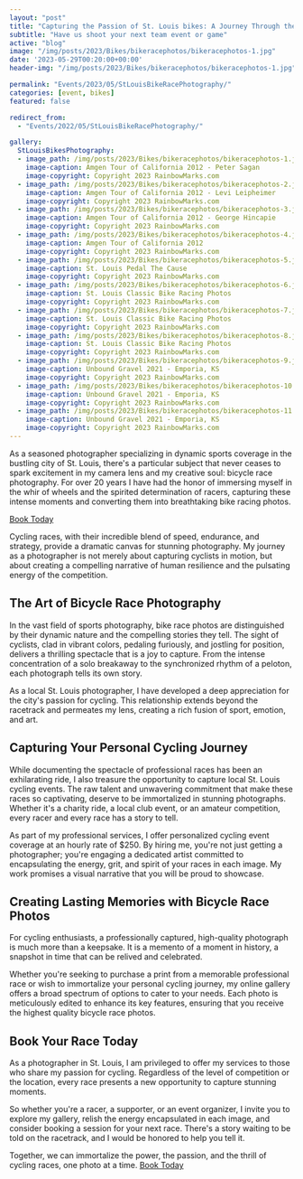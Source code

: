 ```yaml
---
layout: "post"
title: "Capturing the Passion of St. Louis bikes: A Journey Through the Lens"
subtitle: "Have us shoot your next team event or game"
active: "blog"
image: "/img/posts/2023/Bikes/bikeracephotos/bikeracephotos-1.jpg"
date: '2023-05-29T00:20:00+00:00'
header-img: "/img/posts/2023/Bikes/bikeracephotos/bikeracephotos-1.jpg"

permalink: "Events/2023/05/StLouisBikeRacePhotography/"
categories: [event, bikes]
featured: false

redirect_from: 
  - "Events/2022/05/StLouisBikeRacePhotography/"

gallery:
  StLouisBikesPhotography:
  - image_path: /img/posts/2023/Bikes/bikeracephotos/bikeracephotos-1.jpg
    image-caption: Amgen Tour of California 2012 - Peter Sagan
    image-copyright: Copyright 2023 RainbowMarks.com
  - image_path: /img/posts/2023/Bikes/bikeracephotos/bikeracephotos-2.jpg
    image-caption: Amgen Tour of California 2012 - Levi Leipheimer
    image-copyright: Copyright 2023 RainbowMarks.com
  - image_path: /img/posts/2023/Bikes/bikeracephotos/bikeracephotos-3.jpg
    image-caption: Amgen Tour of California 2012 - George Hincapie
    image-copyright: Copyright 2023 RainbowMarks.com
  - image_path: /img/posts/2023/Bikes/bikeracephotos/bikeracephotos-4.jpg
    image-caption: Amgen Tour of California 2012
    image-copyright: Copyright 2023 RainbowMarks.com
  - image_path: /img/posts/2023/Bikes/bikeracephotos/bikeracephotos-5.jpg
    image-caption: St. Louis Pedal The Cause
    image-copyright: Copyright 2023 RainbowMarks.com
  - image_path: /img/posts/2023/Bikes/bikeracephotos/bikeracephotos-6.jpg
    image-caption: St. Louis Classic Bike Racing Photos
    image-copyright: Copyright 2023 RainbowMarks.com
  - image_path: /img/posts/2023/Bikes/bikeracephotos/bikeracephotos-7.jpg
    image-caption: St. Louis Classic Bike Racing Photos
    image-copyright: Copyright 2023 RainbowMarks.com
  - image_path: /img/posts/2023/Bikes/bikeracephotos/bikeracephotos-8.jpg
    image-caption: St. Louis Classic Bike Racing Photos
    image-copyright: Copyright 2023 RainbowMarks.com
  - image_path: /img/posts/2023/Bikes/bikeracephotos/bikeracephotos-9.jpg
    image-caption: Unbound Gravel 2021 - Emporia, KS
    image-copyright: Copyright 2023 RainbowMarks.com
  - image_path: /img/posts/2023/Bikes/bikeracephotos/bikeracephotos-10.jpg
    image-caption: Unbound Gravel 2021 - Emporia, KS
    image-copyright: Copyright 2023 RainbowMarks.com
  - image_path: /img/posts/2023/Bikes/bikeracephotos/bikeracephotos-11.jpg
    image-caption: Unbound Gravel 2021 - Emporia, KS
    image-copyright: Copyright 2023 RainbowMarks.com
---
```

As a seasoned photographer specializing in dynamic sports coverage in the bustling city of St. Louis, there's a particular subject that never ceases to spark excitement in my camera lens and my creative soul: bicycle race photography. For over 20 years I have had the honor of immersing myself in the whir of wheels and the spirited determination of racers, capturing these intense moments and converting them into breathtaking bike racing photos.

[Book Today](https://cjh.am/rbmcontact)

Cycling races, with their incredible blend of speed, endurance, and strategy, provide a dramatic canvas for stunning photography. My journey as a photographer is not merely about capturing cyclists in motion, but about creating a compelling narrative of human resilience and the pulsating energy of the competition.

## The Art of Bicycle Race Photography
In the vast field of sports photography, bike race photos are distinguished by their dynamic nature and the compelling stories they tell. The sight of cyclists, clad in vibrant colors, pedaling furiously, and jostling for position, delivers a thrilling spectacle that is a joy to capture. From the intense concentration of a solo breakaway to the synchronized rhythm of a peloton, each photograph tells its own story.

As a local St. Louis photographer, I have developed a deep appreciation for the city's passion for cycling. This relationship extends beyond the racetrack and permeates my lens, creating a rich fusion of sport, emotion, and art.

## Capturing Your Personal Cycling Journey
While documenting the spectacle of professional races has been an exhilarating ride, I also treasure the opportunity to capture local St. Louis cycling events. The raw talent and unwavering commitment that make these races so captivating, deserve to be immortalized in stunning photographs. Whether it's a charity ride, a local club event, or an amateur competition, every racer and every race has a story to tell.

As part of my professional services, I offer personalized cycling event coverage at an hourly rate of $250. By hiring me, you're not just getting a photographer; you're engaging a dedicated artist committed to encapsulating the energy, grit, and spirit of your races in each image. My work promises a visual narrative that you will be proud to showcase.

## Creating Lasting Memories with Bicycle Race Photos
For cycling enthusiasts, a professionally captured, high-quality photograph is much more than a keepsake. It is a memento of a moment in history, a snapshot in time that can be relived and celebrated.

Whether you're seeking to purchase a print from a memorable professional race or wish to immortalize your personal cycling journey, my online gallery offers a broad spectrum of options to cater to your needs. Each photo is meticulously edited to enhance its key features, ensuring that you receive the highest quality bicycle race photos.

## Book Your Race Today
As a photographer in St. Louis, I am privileged to offer my services to those who share my passion for cycling. Regardless of the level of competition or the location, every race presents a new opportunity to capture stunning moments.

So whether you're a racer, a supporter, or an event organizer, I invite you to explore my gallery, relish the energy encapsulated in each image, and consider booking a session for your next race. There's a story waiting to be told on the racetrack, and I would be honored to help you tell it.

Together, we can immortalize the power, the passion, and the thrill of cycling races, one photo at a time.
[Book Today](https://cjh.am/rbmcontact)


